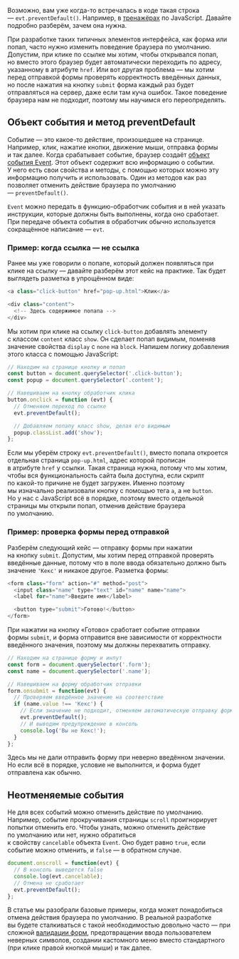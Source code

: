 Возможно, вам уже когда-то встречалась в коде такая строка — `evt.preventDefault()`. 
Например, в [тренажёрах](https://htmlacademy.ru/courses/basic-javascript) по JavaScript. Давайте подробно разберём, зачем она нужна.

При разработке таких типичных элементов интерфейса, как форма или попап, часто нужно изменить поведение браузера по умолчанию. Допустим, при клике по ссылке мы хотим, чтобы открывался попап, но вместо этого браузер будет автоматически переходить по адресу, указанному в атрибуте `href`. Или вот другая проблема — мы хотим перед отправкой формы проверять корректность введённых данных, но после нажатия на кнопку `submit` форма каждый раз будет отправляться на сервер, даже если там куча ошибок. Такое поведение браузера нам не подходит, поэтому мы научимся его переопределять.

## Объект события и метод preventDefault

Событие — это какое-то действие, произошедшее на странице. 
Например, клик, нажатие кнопки, движение мыши, отправка формы и так далее. Когда срабатывает событие, браузер создаёт [объект события Event](https://developer.mozilla.org/ru/docs/Web/API/Event). Этот объект содержит всю информацию о событии. У него есть свои свойства и методы, с помощью которых можно эту информацию получить и использовать. Один из методов как раз позволяет отменить действие браузера по умолчанию — `preventDefault()`.

`Event` можно передать в функцию-обработчик события и в ней указать инструкции, которые должны быть выполнены, когда оно сработает. При передаче объекта события в обработчик обычно используется сокращённое написание — `evt`.

### Пример: когда ссылка — не ссылка

Ранее мы уже говорили о попапе, который должен появляться при клике на ссылку — давайте разберём этот кейс на практике. Так будет выглядеть разметка в упрощённом виде:

```js
<a class="click-button" href="pop-up.html">Клик</a>

<div class="content">
  <!-- Здесь содержимое попапа -->
</div>
```

Мы хотим при клике на ссылку `click-button` добавлять элементу с классом `content` класс `show`. Он сделает попап видимым, поменяв значение свойства `display` с `none` на `block`. Напишем логику добавления этого класса с помощью JavaScript:

```js
// Находим на странице кнопку и попап
const button = document.querySelector('.click-button');
const popup = document.querySelector('.content');

// Навешиваем на кнопку обработчик клика
button.onclick = function (evt) {
  // Отменяем переход по ссылке
  evt.preventDefault();

  // Добавляем попапу класс show, делая его видимым
  popup.classList.add('show');
};
```

Если мы уберём строку `evt.preventDefault()`, вместо попапа откроется отдельная страница `pop-up.html`, адрес которой прописан в атрибуте `href` у ссылки. Такая страница нужна, потому что мы хотим, чтобы вся функциональность сайта была доступна, если скрипт по какой-то причине не будет загружен. Именно поэтому мы изначально реализовали кнопку с помощью тега `a`, а не `button`. Но у нас с JavaScript всё в порядке, поэтому вместо отдельной страницы мы открыли попап, отменив действие браузера по умолчанию.

### Пример: проверка формы перед отправкой

Разберём следующий кейс — отправку формы при нажатии на кнопку `submit`. Допустим, мы хотим перед отправкой проверять введённые данные, потому что в поле ввода обязательно должно быть значение `'Кекс'` и никакое другое. Разметка формы:

```js
<form class="form" action="#" method="post">
  <input class="name" type="text" id="name" name="name">
  <label for="name">Введите имя</label>

  <button type="submit">Готово!</button>
</form>
```

При нажатии на кнопку «Готово» сработает событие отправки формы `submit`, и форма отправится вне зависимости от корректности введённого значения, поэтому мы должны перехватить отправку.

```js
// Находим на странице форму и инпут
const form = document.querySelector('.form');
const name = document.querySelector('.name');

// Навешиваем на форму обработчик отправки 
form.onsubmit = function(evt) {
  // Проверяем введённое значение на соответствие
  if (name.value !== 'Кекс') {
    // Если значение не подходит, отменяем автоматическую отправку формы
    evt.preventDefault();
    // И выводим предупреждение в консоль
    console.log('Вы не Кекс!');
  }
};
```

Здесь мы не дали отправить форму при неверно введённом значении. Но если всё в порядке, условие не выполнится, и форма будет отправлена как обычно.

## Неотменяемые события

Не для всех событий можно отменить действие по умолчанию. 
Например, событие прокручивания страницы `scroll` проигнорирует попытки отменить его. Чтобы узнать, можно отменить действие по умолчанию или нет, нужно обратиться к свойству `cancelable` объекта `Event`. Оно будет равно `true`, если событие можно отменить, и `false` — в обратном случае.

```js
document.onscroll = function(evt) {
  // В консоль выведется false 
  console.log(evt.cancelable);
  // Отмена не сработает
  evt.preventDefault();
};
```

В статье мы разобрали базовые примеры, когда может понадобиться отмена действия браузера по умолчанию. В реальной разработке вы будете сталкиваться с такой необходимостью довольно часто — при сложной [валидации форм](https://htmlacademy.ru/blog/boost/frontend/form-validation-techniques), предотвращении ввода пользователем неверных символов, создании кастомного меню вместо стандартного (при клике правой кнопкой мыши) и так далее.